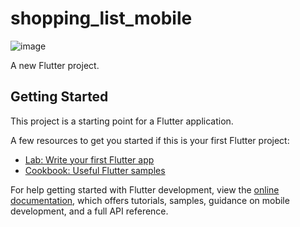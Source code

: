 # shopping_list_mobile
![image](https://github.com/sitaamirasyarifah/shopping_list_mobile/assets/122429830/83ca633b-2bf7-43b5-90bd-e1f6c4d8138d)

A new Flutter project.

## Getting Started

This project is a starting point for a Flutter application.

A few resources to get you started if this is your first Flutter project:

- [Lab: Write your first Flutter app](https://docs.flutter.dev/get-started/codelab)
- [Cookbook: Useful Flutter samples](https://docs.flutter.dev/cookbook)

For help getting started with Flutter development, view the
[online documentation](https://docs.flutter.dev/), which offers tutorials,
samples, guidance on mobile development, and a full API reference.
